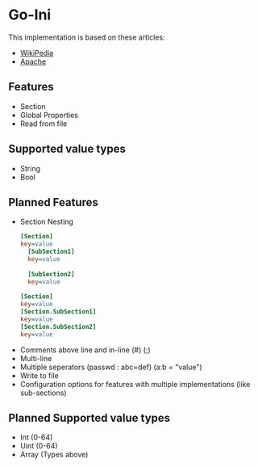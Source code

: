 # Go-Ini

This implementation is based on these articles:
- [WikiPedia](https://en.wikipedia.org/wiki/INI_file) 
- [Apache](http://commons.apache.org/proper/commons-configuration/apidocs/org/apache/commons/configuration2/INIConfiguration.html)

## Features

- Section
- Global Properties
- Read from file

## Supported value types

- String
- Bool

## Planned Features

- Section Nesting
  ```ini
  [Section]
  key=value
    [SubSection1]
    key=value
    
    [SubSection2]
    key=value
    
  [Section]
  key=value
  [Section.SubSection1]
  key=value
  [Section.SubSection2]
  key=value
  ```
- Comments above line and in-line (#) (;)
- Multi-line
- Multiple seperators (passwd : abc=def) (a:b = "value")
- Write to file
- Configuration options for features with multiple implementations (like sub-sections)

## Planned Supported value types

- Int (0-64)
- Uint (0-64)
- Array (Types above)
